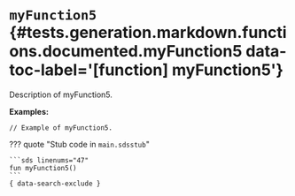 [//]: # (DO NOT EDIT THIS FILE DIRECTLY. Instead, edit the corresponding stub file and execute `npm run docs:api`.)

# <code class="doc-symbol doc-symbol-function"></code> `myFunction5` {#tests.generation.markdown.functions.documented.myFunction5 data-toc-label='[function] myFunction5'}

Description of myFunction5.

**Examples:**

```sds hl_lines="1"
// Example of myFunction5.
```

??? quote "Stub code in `main.sdsstub`"

    ```sds linenums="47"
    fun myFunction5()
    ```
    { data-search-exclude }
